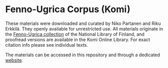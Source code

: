 # Fenno-Ugrica Corpus (Komi)

These materials were downloaded and curated by Niko Partanen and Riku Erkkilä. They openly available for unrestricted use. All materials originate in the [Fenno-Ugrica collection](https://fennougrica.kansalliskirjasto.fi/) of the National Library of Finland, and proofread versions are available in the Komi Online Library. For exact citation info please see individual texts.

The materials can be accessed in this repository and through a dedicated [website](https://langdoc.github.io/written-komi-corpus-fennougrica/index.html).
